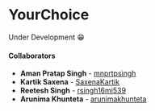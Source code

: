 # YourChoice
Under Development :grin:

#### Collaborators
* **Aman Pratap Singh** - [mnprtpsingh](https://github.com/mnprtpsingh)
* **Kartik Saxena** - [SaxenaKartik](https://github.com/SaxenaKartik)
* **Reetesh Singh** - [rsingh16mi539](https://github.com/rsingh16mi539)
* **Arunima Khunteta** - [arunimakhunteta](https://github.com/arunimakhunteta)
